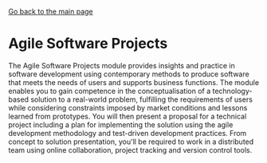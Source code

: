 [Go back to the main page](https://world-class.github.io/REPL/)

# Agile Software Projects
The Agile Software Projects module provides insights and practice in
software development using contemporary methods to produce software
that meets the needs of users and supports business functions. The
module enables you to gain competence in the conceptualisation of a
technology-based solution to a real-world problem, fulfilling the
requirements of users while considering constraints imposed by market
conditions and lessons learned from prototypes. You will then present
a proposal for a technical project including a plan for implementing
the solution using the agile development methodology and test-driven
development practices. From concept to solution presentation, you'll
be required to work in a distributed team using online collaboration,
project tracking and version control tools.
